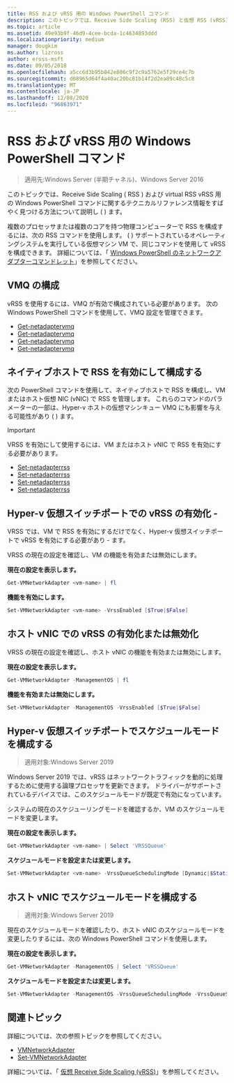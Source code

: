 ```yaml
---
title: RSS および vRSS 用の Windows PowerShell コマンド
description: このトピックでは、Receive Side Scaling (RSS) と仮想 RSS (vRSS) 用の Windows PowerShell コマンドに関するテクニカルリファレンス情報をすばやく見つける方法について説明します。
ms.topic: article
ms.assetid: 49e93b9f-46d9-4cee-bcda-1c4634893ddd
ms.localizationpriority: medium
manager: dougkim
ms.author: lizross
author: eross-msft
ms.date: 09/05/2018
ms.openlocfilehash: a5cc6d3b95b842e806c9f2c9a5762e5f29ce4c7b
ms.sourcegitcommit: d08965d64f4a40ac20bc81b14f2d2ea89c48c5c8
ms.translationtype: MT
ms.contentlocale: ja-JP
ms.lasthandoff: 12/08/2020
ms.locfileid: "96863971"
---
```

# <a name="windows-powershell-commands-for-rss-and-vrss"></a>RSS および vRSS 用の Windows PowerShell コマンド

>適用先:Windows Server (半期チャネル)、Windows Server 2016

このトピックでは、Receive Side Scaling \( RSS \) および virtual RSS vRSS 用の Windows PowerShell コマンドに関するテクニカルリファレンス情報をすばやく見つける方法について説明し \( \) ます。

複数のプロセッサまたは複数のコアを持つ物理コンピューターで RSS を構成するには、次の RSS コマンドを使用します。 \( \) サポートされているオペレーティングシステムを実行している仮想マシン VM で、同じコマンドを使用して vRSS を構成できます。 詳細については、「 [Windows PowerShell のネットワークアダプターコマンドレット](/powershell/module/netadapter/)」を参照してください。

## <a name="configure-vmq"></a>VMQ の構成

vRSS を使用するには、VMQ が有効で構成されている必要があります。 次の Windows PowerShell コマンドを使用して、VMQ 設定を管理できます。

- [Get-netadaptervmq](/powershell/module/netadapter/disable-netadaptervmq)
- [Get-netadaptervmq](/powershell/module/netadapter/enable-netadaptervmq)
- [Get-netadaptervmq](/powershell/module/netadapter/get-netadaptervmq)
- [Get-netadaptervmq](/powershell/module/netadapter/set-netadaptervmq)

## <a name="enable-and-configure-rss-on-a-native-host"></a>ネイティブホストで RSS を有効にして構成する

次の PowerShell コマンドを使用して、ネイティブホストで RSS を構成し、VM またはホスト仮想 NIC (vNIC) で RSS を管理します。 これらのコマンドのパラメーターの一部は、Hyper-v ホストの仮想マシンキュー VMQ にも影響を与える可能性があり \( \) ます。

>[!IMPORTANT]
>VRSS を有効にして使用するには、VM またはホスト vNIC で RSS を有効にする必要があります。

- [Set-netadapterrss](/powershell/module/netadapter/disable-netadapterrss)
- [Set-netadapterrss](/powershell/module/netadapter/enable-netadapterrss)
- [Set-netadapterrss](/powershell/module/netadapter/get-netadapterrss)
- [Set-netadapterrss](/powershell/module/netadapter/Set-NetAdapterRss)

## <a name="enable-vrss-on-the-hyper-v-virtual-switch-port"></a>Hyper-v 仮想スイッチポートでの vRSS の有効化 \-

VRSS では、VM で RSS を有効にするだけでなく、Hyper-v 仮想スイッチポートで vRSS を有効にする必要があり \- ます。

VRSS の現在の設定を確認し、VM の機能を有効または無効にします。

   **現在の設定を表示します。**

   ```PowerShell
   Get-VMNetworkAdapter <vm-name> | fl
   ```

   **機能を有効にします。**

   ```PowerShell
   Set-VMNetworkAdapter <vm-name> -VrssEnabled [$True|$False]
   ```

## <a name="enable-or-disable-vrss-on-a-host-vnic"></a>ホスト vNIC での vRSS の有効化または無効化

VRSS の現在の設定を確認し、ホスト vNIC の機能を有効または無効にします。

   **現在の設定を表示します。**

   ```PowerShell
   Get-VMNetworkAdapter -ManagementOS | fl
   ```

   **機能を有効または無効にします。**

   ```PowerShell
   Set-VMNetworkAdapter -ManagementOS -VrssEnabled [$True|$False]
   ```

## <a name="configure-the-scheduling-mode-on-the-hyper-v-virtual-switch-port"></a>Hyper-v 仮想スイッチポートでスケジュールモードを構成する
>適用対象:Windows Server 2019

Windows Server 2019 では、vRSS はネットワークトラフィックを動的に処理するために使用する論理プロセッサを更新できます。  ドライバーがサポートされているデバイスでは、このスケジュールモードが既定で有効になっています。

システムの現在のスケジューリングモードを確認するか、VM のスケジュールモードを変更します。

   **現在の設定を表示します。**

   ```PowerShell
   Get-VMNetworkAdapter <vm-name> | Select 'VRSSQueue'
   ```

   **スケジュールモードを設定または変更します。**

   ```PowerShell
   Set-VMNetworkAdapter <vm-name> -VrssQueueSchedulingMode [Dynamic|$StaticVrss|StaticVMQ]
   ```

## <a name="configure-the-scheduling-mode-on-a-host-vnic"></a>ホスト vNIC でスケジュールモードを構成する
>適用対象:Windows Server 2019

現在のスケジュールモードを確認したり、ホスト vNIC のスケジュールモードを変更したりするには、次の Windows PowerShell コマンドを使用します。

   **現在の設定を表示します。**

   ```PowerShell
   Get-VMNetworkAdapter -ManagementOS | Select 'VRSSQueue'
   ```

   **スケジュールモードを設定または変更します。**

   ```PowerShell
   Set-VMNetworkAdapter -ManagementOS -VrssQueueSchedulingMode -VrssQueueSchedulingMode [Dynamic|$StaticVrss|StaticVMQ]
   ```


## <a name="related-topics"></a>関連トピック
詳細については、次の参照トピックを参照してください。

- [VMNetworkAdapter](/powershell/module/hyper-v/get-vmnetworkadapter)
- [Set-VMNetworkAdapter](/powershell/module/hyper-v/set-vmnetworkadapter)

詳細については、「 [仮想 Receive Side Scaling (vRSS)](vrss-top.md)」を参照してください。
